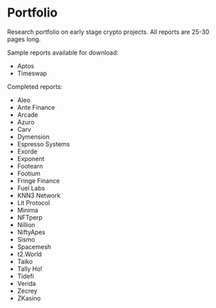 # Portfolio
Research portfolio on early stage crypto projects. All reports are 25-30 pages long. 

Sample reports available for download:
- Aptos
- Timeswap

Completed reports:

- Aleo
- Ante Finance
- Arcade
- Azuro
- Carv
- Dymension
- Espresso Systems
- Exorde
- Exponent
- Footearn
- Footium
- Fringe Finance
- Fuel Labs
- KNN3 Network 
- Lit Protocol
- Minima
- NFTperp
- Nillion
- NiftyApes
- Sismo
- Spacemesh
- t2.World
- Taiko
- Tally Ho!
- Tidefi
- Verida
- Zecrey
- ZKasino

